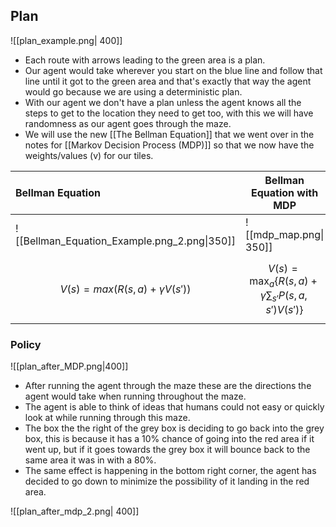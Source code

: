 
## Plan

![[plan_example.png| 400]]

- Each route with arrows leading to the green area is a plan.
- Our agent would take wherever you start on the blue line and follow that line until it got to the green area and that's exactly that way the agent would go because we are using a deterministic plan.
- With our agent we don't have a plan unless the agent knows all the steps to get to the location they need to get too, with this we will have randomness as our agent goes through the maze. 
- We will use the new [[The Bellman Equation]] that we went over in the notes for [[Markov Decision Process (MDP)]] so that we now have the weights/values (v) for our tiles.

| Bellman Equation                             | Bellman Equation with MDP                                                    |
| :------------------------------------------- | ---------------------------------------------------------------------------- |
| ![[Bellman_Equation_Example.png_2.png\|350]] | ![[mdp_map.png\| 350]]                                                       |
| $$ V(s) = max(R(s,a) + γV(s')) $$            | $$ V(s) = \max_a \left\{ R(s,a) + \gamma \sum_{s'} P(s,a,s')V(s') \right\}$$ |


### Policy

![[plan_after_MDP.png|400]]

- After running the agent through the maze these are the directions the agent would take when running throughout the maze.
- The agent is able to think of ideas that humans could not easy or quickly look at while running through this maze.
- The box the the right of the grey box is deciding to go back into the grey box, this is because it has a 10% chance of going into the red area if it went up, but if it goes towards the grey box it will bounce back to the same area it was in with a 80%.
- The same effect is happening in the bottom right corner, the agent has decided to go down to minimize the possibility of it landing in the red area.

![[plan_after_mdp_2.png| 400]]